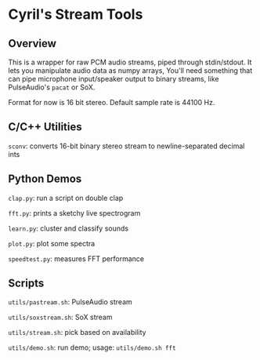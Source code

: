 Cyril's Stream Tools
====================

Overview
--------

This is a wrapper for raw PCM audio streams, piped through stdin/stdout.
It lets you manipulate audio data as numpy arrays,
You'll need something that can pipe microphone input/speaker output
to binary streams, like PulseAudio's `pacat` or SoX.

Format for now is 16 bit stereo. Default sample rate is 44100 Hz.

C/C++ Utilities
---------------

`sconv`: converts 16-bit binary stereo stream to newline-separated decimal ints

Python Demos
------------

`clap.py`: run a script on double clap

`fft.py`: prints a sketchy live spectrogram

`learn.py`: cluster and classify sounds

`plot.py`: plot some spectra

`speedtest.py`: measures FFT performance

Scripts
-------

`utils/pastream.sh`: PulseAudio stream

`utils/soxstream.sh`: SoX stream

`utils/stream.sh`: pick based on availability

`utils/demo.sh`: run demo; usage: `utils/demo.sh fft`

